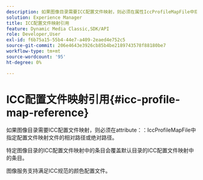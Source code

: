 ```yaml
---
description: 如果图像目录需要ICC配置文件映射，则必须在属性IccProfileMapFile中指定配置文件映射文件的相对路径或绝对路径。
solution: Experience Manager
title: ICC配置文件映射引用
feature: Dynamic Media Classic,SDK/API
role: Developer,User
exl-id: f6b75a15-55b4-44e7-a409-2eaed4e752c5
source-git-commit: 206e4643e3926cb85b4be2189743578f88180be7
workflow-type: tm+mt
source-wordcount: '95'
ht-degree: 0%

---
```


# ICC配置文件映射引用{#icc-profile-map-reference}

如果图像目录需要ICC配置文件映射，则必须在attribute：：IccProfileMapFile中指定配置文件映射文件的相对路径或绝对路径。

特定图像目录的ICC配置文件映射中的条目会覆盖默认目录的ICC配置文件映射中的条目。

图像服务支持满足ICC规范的颜色配置文件。
